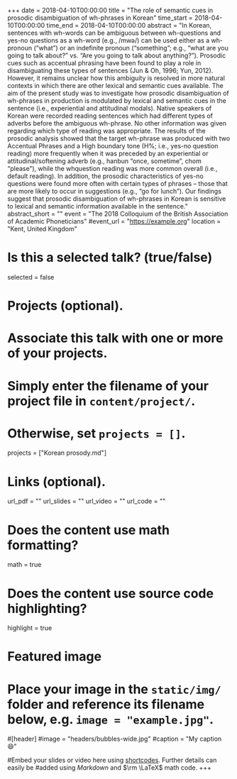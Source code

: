 +++
date = 2018-04-10T00:00:00 
title = "The role of semantic cues in prosodic disambiguation of wh-phrases in Korean"
time_start = 2018-04-10T00:00:00
time_end = 2018-04-10T00:00:00
abstract = "In Korean, sentences with wh-words can be ambiguous between wh-questions and yes-no questions as a wh-word (e.g., /mwə/) can be used either as a wh-pronoun (“what”) or an indefinite pronoun (“something”; e.g., “what are you going to talk about?” vs. “Are you going to talk about anything?”). Prosodic cues such as accentual phrasing have been found to play a role in disambiguating these types of sentences (Jun & Oh, 1996; Yun, 2012). However, it remains unclear how this ambiguity is resolved in more natural contexts in which there are other lexical and semantic cues available. The aim of the present study was to investigate how prosodic disambiguation of wh-phrases in production is modulated by lexical and semantic cues in the sentence (i.e., experiential and attitudinal modals). Native speakers of Korean were recorded reading sentences which had different types of adverbs before the ambiguous wh-phrase. No other information was given regarding which type of reading was appropriate. The results of the prosodic analysis showed that the target wh-phrase was produced with two Accentual Phrases and a High boundary tone (H%; i.e., yes-no question reading) more frequently when it was preceded by an experiential or attitudinal/softening adverb (e.g., hanbun “once, sometime”, chom “please”), while the whquestion reading was more common overall (i.e., default reading). In addition, the prosodic characteristics of yes-no questions were found more often with certain types of phrases – those that are more likely to occur in suggestions (e.g., “go for lunch”). Our findings suggest that prosodic disambiguation of wh-phrases in Korean is sensitive to lexical and semantic information available in the sentence."
abstract_short = ""
event = "The 2018 Colloquium of the British Association of Academic Phoneticians"
#event_url = "https://example.org"
location = "Kent, United Kingdom"

# Is this a selected talk? (true/false)
selected = false

# Projects (optional).
#   Associate this talk with one or more of your projects.
#   Simply enter the filename of your project file in `content/project/`.
#   Otherwise, set `projects = []`.
projects = ["Korean prosody.md"]

# Links (optional).
url_pdf = ""
url_slides = ""
url_video = ""
url_code = ""

# Does the content use math formatting?
math = true

# Does the content use source code highlighting?
highlight = true

# Featured image
# Place your image in the `static/img/` folder and reference its filename below, e.g. `image = "example.jpg"`.
#[header]
#image = "headers/bubbles-wide.jpg"
#caption = "My caption :smile:"

#Embed your slides or video here using [shortcodes](https://sourcethemes.com/academic/post/writing-markdown-latex/). Further details can easily be #added using *Markdown* and $\rm \LaTeX$ math code.
+++

